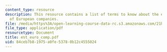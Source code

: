 ```yaml
---
content_type: resource
description: This resource contains a list of terms to know about the establishment
  of European companies.
file: /media/https%3A/open-learning-course-data-rc.s3.amazonaws.com/21h-571-the-making-of-modern-south-asia-fall-2006/84ceb7b81975a0fe53780b12c4555024_est_euro_comp.pdf
file_type: application/pdf
resourcetype: Document
title: est_euro_comp.pdf
uid: 84ceb7b8-1975-a0fe-5378-0b12c4555024
---
```

